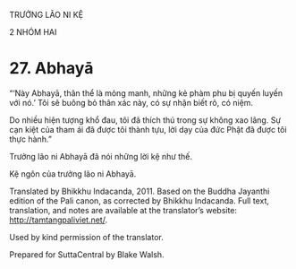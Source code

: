 TRƯỞNG LÃO NI KỆ

2 NHÓM HAI

# 27\. Abhayā

“‘Này Abhayā, thân thể là mỏng manh, những kẻ phàm phu bị quyến luyến với nó.’ Tôi sẽ buông bỏ thân xác này, có sự nhận biết rõ, có niệm.

Do nhiều hiện tượng khổ đau, tôi đã thích thú trong sự không xao lãng. Sự cạn kiệt của tham ái đã được tôi thành tựu, lời dạy của đức Phật đã được tôi thực hành.”

Trưởng lão ni Abhayā đã nói những lời kệ như thế.

Kệ ngôn của trưởng lão ni Abhayā.

Translated by Bhikkhu Indacanda, 2011. Based on the Buddha Jayanthi edition of the Pali canon, as corrected by Bhikkhu Indacanda. Full text, translation, and notes are available at the translator’s website: http://tamtangpaliviet.net/.

Used by kind permission of the translator.

Prepared for SuttaCentral by Blake Walsh.